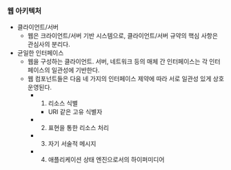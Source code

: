 ### 웹 아키텍처
- 클라이언트/서버
  - 웹은 크라이언트/서버 기반 시스템으로, 클라이언트/서버 규약의 핵심 사항은 관심사의 분리다.
- 균일한 인터페이스
  - 웹을 구성하는 클라이언트. 서버, 네트워크 등의 매체 간 인터페이스는 각 인터페이스의 일관성에 기반한다.
  - 웹 컴포넌트들은 다음 네 가지의 인터페이스 제약에 따라 서로 일관성 있게 상호 운영된다.
    - 1) 리소스 식별
      - URI 같은 고유 식별자
    - 2) 표현을 통한 리소스 처리
    - 3) 자기 서술적 메시지
    - 4) 애플리케이션 상태 엔진으로서의 하이퍼미디어
    

